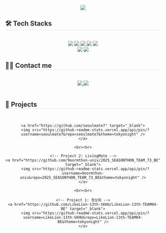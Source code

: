 <div align="center">
  <img src="https://capsule-render.vercel.app/api?type=waving&color=0:eda5ee,100:8d94f7&height=240&text=Daun's%20world&animation=fadeIn&fontColor=ffffff&fontSize=60" />
</div>

<div style="text-align: left;">
  <h2 style="border-bottom: 1px solid #d8dee4; color: #282d33;"> 🛠️ Tech Stacks </h2> <br> 
  <div align="center">
    <img src="https://img.shields.io/badge/Amazon AWS-232F3E?style=for-the-badge&logo=Amazon AWS&logoColor=white">
    <img src="https://img.shields.io/badge/Docker-2496ED?style=for-the-badge&logo=Docker&logoColor=white">
    <img src="https://img.shields.io/badge/Java-007396?style=for-the-badge&logo=Java&logoColor=white">
    <img src="https://img.shields.io/badge/MariaDB-003545?style=for-the-badge&logo=MariaDB&logoColor=white">
    <img src="https://img.shields.io/badge/MySQL-4479A1?style=for-the-badge&logo=MySQL&logoColor=white">
    <br/>
    <img src="https://img.shields.io/badge/Oracle-F80000?style=for-the-badge&logo=Oracle&logoColor=white">
    <img src="https://img.shields.io/badge/Spring Boot-6DB33F?style=for-the-badge&logo=Spring Boot&logoColor=white">
  </div>
</div>

<div style="text-align: left;">
  <h2 style="border-bottom: 1px solid #d8dee4; color: #282d33;"> 🧑‍💻 Contact me </h2> <br> 
  <div align="center">
    <a href="https://velog.io/@daun_jung/posts">
      <img src="https://img.shields.io/badge/Velog-20C997?style=for-the-badge&logo=Velog&logoColor=white">
    </a>
    <a href="mailto:wjdekdns0218@gmail.com">
      <img src="https://img.shields.io/badge/Gmail-EA4335?style=for-the-badge&logo=Gmail&logoColor=white">
    </a>
  </div>  
  <br> 
</div>

<div style="text-align: left;">
  <h2 style="border-bottom: 1px solid #d8dee4; color: #282d33;"> 🚀 Projects </h2>
  <br>

  <div align="center">

<!-- Project 3: Seoulmate -->
    <a href="https://github.com/seoulmate7" target="_blank">
      <img src="https://github-readme-stats.vercel.app/api/pin/?username=seoulmate7&repo=seoulmate7&theme=tokyonight" />
    </a>

    <br><br>

    <!-- Project 2: LivingMate -->
    <a href="https://github.com/9oormthon-univ/2025_SEASONTHON_TEAM_73_BE" target="_blank">
      <img src="https://github-readme-stats.vercel.app/api/pin/?username=9oormthon-univ&repo=2025_SEASONTHON_TEAM_73_BE&theme=tokyonight" />
    </a>

    <br><br>

    <!-- Project 1: 청상회 -->
    <a href="https://github.com/LikeLion-13th-SKHU/LikeLion-13th-TEAM04-BE" target="_blank">
      <img src="https://github-readme-stats.vercel.app/api/pin/?username=LikeLion-13th-SKHU&repo=LikeLion-13th-TEAM04-BE&theme=tokyonight" />
    </a>


  </div>
</div>
